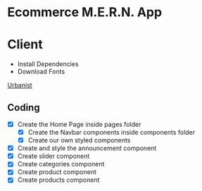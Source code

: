# Ecommerce M.E.R.N. App

# Client

- Install Dependencies
- Download Fonts

[Urbanist](https://fonts.google.com/specimen/Urbanist?query=Urbanist)

## Coding

- [x] Create the Home Page inside pages folder
  - [x] Create the Navbar components inside components folder
  - [x] Create our own styled components
- [x] Create and style the announcement component
- [x] Create slider component
- [x] Create categories component
- [x] Create product component
- [x] Create products component
